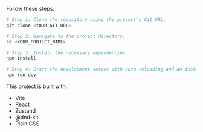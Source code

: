 Follow these steps:

```powershell
# Step 1: Clone the repository using the project's Git URL.
git clone <YOUR_GIT_URL>

# Step 2: Navigate to the project directory.
cd <YOUR_PROJECT_NAME>

# Step 3: Install the necessary dependencies.
npm install

# Step 4: Start the development server with auto-reloading and an instant preview.
npm run dev
```

This project is built with:

- Vite
- React
- Zustand
- @dnd-kit
- Plain CSS
